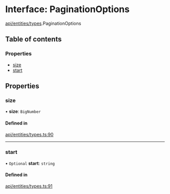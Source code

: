# Interface: PaginationOptions

[api/entities/types](../wiki/api.entities.types).PaginationOptions

## Table of contents

### Properties

- [size](../wiki/api.entities.types.PaginationOptions#size)
- [start](../wiki/api.entities.types.PaginationOptions#start)

## Properties

### size

• **size**: `BigNumber`

#### Defined in

[api/entities/types.ts:90](https://github.com/PolymeshAssociation/polymesh-sdk/blob/8a9e72221/src/api/entities/types.ts#L90)

___

### start

• `Optional` **start**: `string`

#### Defined in

[api/entities/types.ts:91](https://github.com/PolymeshAssociation/polymesh-sdk/blob/8a9e72221/src/api/entities/types.ts#L91)
